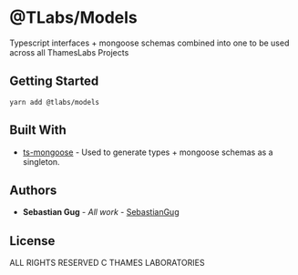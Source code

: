# @TLabs/Models

Typescript interfaces + mongoose schemas combined into one to be used across all ThamesLabs Projects

## Getting Started

```
yarn add @tlabs/models
```

## Built With

- [ts-mongoose](https://www.npmjs.com/package/ts-mongoose) - Used to generate types + mongoose schemas as a singleton.

## Authors

- **Sebastian Gug** - _All work_ - [SebastianGug](https://github.com/michaelbats)

## License

ALL RIGHTS RESERVED C THAMES LABORATORIES
